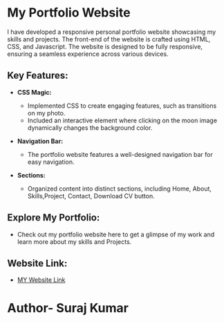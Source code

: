 # My Portfolio Website

I have developed a responsive personal portfolio website showcasing my skills and projects. The front-end of the website is crafted using HTML, CSS, and Javascript. The website is designed to be fully responsive, ensuring a seamless experience across various devices.

## Key Features:

- **CSS Magic:**
  - Implemented CSS to create engaging features, such as transitions on my photo.
  - Included an interactive element where clicking on the moon image dynamically changes the background color.

- **Navigation Bar:**
  - The portfolio website features a well-designed navigation bar for easy navigation.

- **Sections:**
  - Organized content into distinct sections, including Home, About, Skills,Project, Contact, Download CV button.

## Explore My Portfolio:

  - Check out my portfolio website here to get a glimpse of my work and learn more about my skills and Projects.

## Website Link:
  - [MY Website Link](https://skagrawal007.github.io/My-Portfolio/)
    

<h1>Author- Suraj Kumar</h1>
